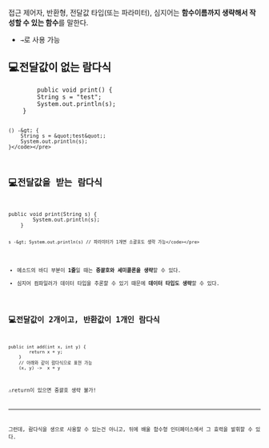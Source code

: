 <p>접근 제어자, 반환형, 전달값 타입(또는 파라미터), 심지어는 <strong>함수이름까지 생략해서 작성할 수 있는 함수</strong>를 말한다. </p>
<ul>
<li><code>→</code>로 사용 가능</li>
</ul>
<h2 id="💻전달값이-없는-람다식">💻전달값이 없는 람다식</h2>
<pre><code class="language-java">        public void print() {
        String s = &quot;test&quot;;
        System.out.println(s);
    }


    () -&gt; {
        String s = &quot;test&quot;;
        System.out.println(s);
    }</code></pre>
<h2 id="💻전달값을-받는-람다식">💻전달값을 받는 람다식</h2>
<pre><code class="language-java">public void print(String s) {
        System.out.println(s);
    }

    s -&gt; System.out.println(s) // 파라미터가 1개면 소괄호도 생략 가능</code></pre>
<ul>
<li>메소드의 바디 부분이 <strong>1줄</strong>일 때는 <strong>중괄호와 세미콜론을 생략</strong>할 수 있다.</li>
<li>심지어 컴파일러가 데이터 타입을 추론할 수 있기 때문에 <strong>데이터 타입도 생략</strong>할 수 있다.</li>
</ul>
<h2 id="💻전달값이-2개이고-반환값이-1개인-람다식">💻전달값이 2개이고, 반환값이 1개인 람다식</h2>
<pre><code class="language-java">public int add(int x, int y) {
        return x + y;
    }
    // 아래와 같이 람다식으로 표현 가능
    (x, y) -&gt;  x + y</code></pre>
<p>⚠️return이 있으면 중괄호 생략 불가!</p>
<hr />
<p>그런데, 람다식을 생으로 사용할 수 있는건 아니고, 뒤에 배울 함수형 인터페이스에서 그 효력을 발휘할 수 있다.</p>